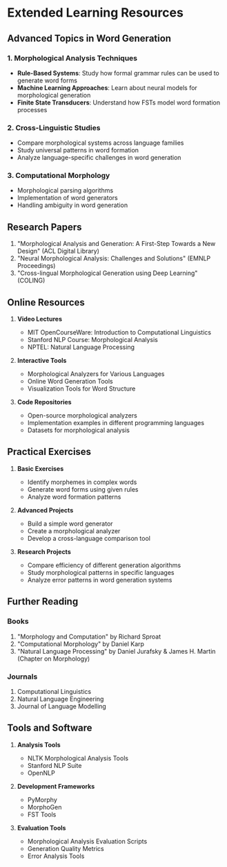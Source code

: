 # Extended Learning Resources

## Advanced Topics in Word Generation

### 1. Morphological Analysis Techniques
- **Rule-Based Systems**: Study how formal grammar rules can be used to generate word forms
- **Machine Learning Approaches**: Learn about neural models for morphological generation
- **Finite State Transducers**: Understand how FSTs model word formation processes

### 2. Cross-Linguistic Studies
- Compare morphological systems across language families
- Study universal patterns in word formation
- Analyze language-specific challenges in word generation

### 3. Computational Morphology
- Morphological parsing algorithms
- Implementation of word generators
- Handling ambiguity in word generation

## Research Papers

1. "Morphological Analysis and Generation: A First-Step Towards a New Design" (ACL Digital Library)
2. "Neural Morphological Analysis: Challenges and Solutions" (EMNLP Proceedings)
3. "Cross-lingual Morphological Generation using Deep Learning" (COLING)

## Online Resources

1. **Video Lectures**
   - MIT OpenCourseWare: Introduction to Computational Linguistics
   - Stanford NLP Course: Morphological Analysis
   - NPTEL: Natural Language Processing

2. **Interactive Tools**
   - Morphological Analyzers for Various Languages
   - Online Word Generation Tools
   - Visualization Tools for Word Structure

3. **Code Repositories**
   - Open-source morphological analyzers
   - Implementation examples in different programming languages
   - Datasets for morphological analysis

## Practical Exercises

1. **Basic Exercises**
   - Identify morphemes in complex words
   - Generate word forms using given rules
   - Analyze word formation patterns

2. **Advanced Projects**
   - Build a simple word generator
   - Create a morphological analyzer
   - Develop a cross-language comparison tool

3. **Research Projects**
   - Compare efficiency of different generation algorithms
   - Study morphological patterns in specific languages
   - Analyze error patterns in word generation systems

## Further Reading

### Books
1. "Morphology and Computation" by Richard Sproat
2. "Computational Morphology" by Daniel Karp
3. "Natural Language Processing" by Daniel Jurafsky & James H. Martin (Chapter on Morphology)

### Journals
1. Computational Linguistics
2. Natural Language Engineering
3. Journal of Language Modelling

## Tools and Software

1. **Analysis Tools**
   - NLTK Morphological Analysis Tools
   - Stanford NLP Suite
   - OpenNLP

2. **Development Frameworks**
   - PyMorphy
   - MorphoGen
   - FST Tools

3. **Evaluation Tools**
   - Morphological Analysis Evaluation Scripts
   - Generation Quality Metrics
   - Error Analysis Tools 